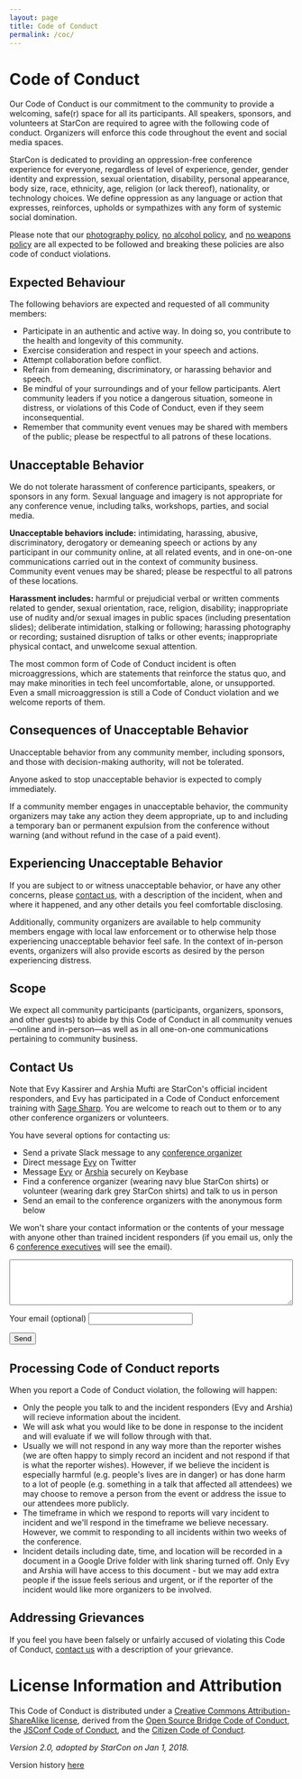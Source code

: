 ```yaml
---
layout: page
title: Code of Conduct
permalink: /coc/
---
```


<div class="pretty-links">

# Code of Conduct

Our Code of Conduct is our commitment to the community to provide a welcoming,
safe(r) space for all its participants. All speakers, sponsors, and volunteers at
StarCon are required to agree with the following code of conduct. Organizers
will enforce this code throughout the event and social media spaces.

StarCon is dedicated to providing an oppression-free conference experience for everyone, regardless of level of experience, gender, gender identity and expression, sexual orientation, disability, personal appearance, body size, race, ethnicity, age, religion (or lack thereof), nationality, or technology choices. We define oppression as any language or action that expresses, reinforces, upholds or sympathizes with any form of systemic social domination.

Please note that our [photography policy](/policies/#photography-policy), [no alcohol policy](/policies/#no-alcohol-policy), and [no weapons policy](/policies/#no-weapons-policy) are all expected to be followed and breaking these policies are also code of conduct violations.

## Expected Behaviour

The following behaviors are expected and requested of all community members:

- Participate in an authentic and active way. In doing so, you contribute to the health and longevity of this community.
- Exercise consideration and respect in your speech and actions.
- Attempt collaboration before conflict.
- Refrain from demeaning, discriminatory, or harassing behavior and speech.
- Be mindful of your surroundings and of your fellow participants. Alert community leaders if you notice a dangerous situation, someone in distress, or violations of this Code of Conduct, even if they seem inconsequential.
- Remember that community event venues may be shared with members of the public; please be respectful to all patrons of these locations.

## Unacceptable Behavior ##

We do not tolerate harassment of conference participants, speakers, or sponsors in any form. Sexual language and imagery is not appropriate for any conference venue, including talks, workshops, parties, and social media.

**Unacceptable behaviors include:** intimidating, harassing, abusive,
discriminatory, derogatory or demeaning speech or actions by any participant in
our community online, at all related events, and in one-on-one communications
carried out in the context of community business. Community event venues may be
shared; please be respectful to all patrons of these locations.

**Harassment includes:** harmful or prejudicial verbal or written comments
related to gender, sexual orientation, race, religion, disability; inappropriate
use of nudity and/or sexual images in public spaces (including presentation
slides); deliberate intimidation, stalking or following; harassing photography
or recording; sustained disruption of talks or other events; inappropriate
physical contact, and unwelcome sexual attention.

The most common form of Code of Conduct incident is often microaggressions, which are statements that reinforce the status quo, and may make minorities in tech feel uncomfortable, alone, or unsupported. Even a small microaggression is still a Code of Conduct violation and we welcome reports of them.

## Consequences of Unacceptable Behavior ##

Unacceptable behavior from any community member, including sponsors, and those
with decision-making authority, will not be tolerated.

Anyone asked to stop unacceptable behavior is expected to comply immediately.

If a community member engages in unacceptable behavior, the community organizers
may take any action they deem appropriate, up to and including a temporary ban
or permanent expulsion from the conference without warning (and without refund
in the case of a paid event).

## Experiencing Unacceptable Behavior ##

If you are subject to or witness unacceptable behavior, or have any other
concerns, please [contact us](#contact-us), with a description of the incident,
when and where it happened, and any other details you feel comfortable
disclosing.

Additionally, community organizers are available to help community members
engage with local law enforcement or to otherwise help those experiencing
unacceptable behavior feel safe. In the context of in-person events, organizers
will also provide escorts as desired by the person experiencing distress.

## Scope ##

We expect all community participants (participants, organizers, sponsors, and
other guests) to abide by this Code of Conduct in all community
venues&mdash;online and in-person&mdash;as well as in all one-on-one
communications pertaining to community business.

## Contact Us ##

Note that Evy Kassirer and Arshia Mufti are StarCon's official incident responders, and Evy has participated in a Code of Conduct enforcement training with [Sage Sharp](http://sage.thesharps.us/). You are welcome to reach out to them or to any other conference organizers or volunteers.

You have several options for contacting us:

- Send a private Slack message to any [conference organizer](/#whos-running-this)
- Direct message [Evy](https://twitter.com/EvyKassirer) on Twitter
- Message [Evy](https://keybase.io/evyk/) or [Arshia](https://keybase.io/arshiamufti) securely on Keybase
- Find a conference organizer (wearing navy blue StarCon shirts) or volunteer (wearing dark grey StarCon shirts) and talk to us in person
- Send an email to the conference organizers with the anonymous form below

We won't share your contact information or the contents of your message with anyone other than trained incident responders (if you email us, only the 6 [conference executives](/#whos-running-this) will see the email).

<form action="https://formspree.io/kwstarcon@gmail.com" method="POST">

<textarea type="text" name="code of conduct violation" rows="5" cols="60"></textarea>
<label for="_replyto">Your email (optional) </label>
<input type="email" name="_replyto">

<input type="submit" value="Send">
</form>

## Processing Code of Conduct reports

When you report a Code of Conduct violation, the following will happen:

- Only the people you talk to and the incident responders (Evy and Arshia) will recieve information about the incident.
- We will ask what you would like to be done in response to the incident and will evaluate if we will follow through with that.
- Usually we will not respond in any way more than the reporter wishes (we are often happy to simply record an incident and not respond if that is what the reporter wishes). However, if we believe the incident is especially harmful (e.g. people's lives are in danger) or has done harm to a lot of people (e.g. something in a talk that affected all attendees)  we may choose to remove a person from the event or address the issue to our attendees more publicly.
- The timeframe in which we respond to reports  will vary incident to incident and we'll respond in the timeframe we believe necessary. However, we commit to responding to all incidents within two weeks of the conference.
- Incident details including date, time, and location will be recorded in a document in a Google Drive folder with link sharing turned off. Only Evy and Arshia will have access to this document - but we may add extra people if the issue feels serious and urgent, or if the reporter of the incident would like more organizers to be involved.


## Addressing Grievances ##

If you feel you have been falsely or unfairly accused of violating this Code of
Conduct, [contact us](#contact-us) with a description of your
grievance.

# License Information and Attribution #

This Code of Conduct is distributed under a [Creative Commons
Attribution-ShareAlike license](http://creativecommons.org/licenses/by-sa/3.0/),
derived from the [Open Source Bridge Code of
Conduct](http://opensourcebridge.org/about/code-of-conduct/), the [JSConf
Code of Conduct](http://jsconf.com/codeofconduct.html), and the
[Citizen Code of Conduct](http://citizencodeofconduct.org/).

*Version 2.0, adopted by StarCon on Jan 1, 2018.*

Version history [here](https://github.com/StarConKW/starconuw.github.io/commits/master/_pages/coc.md)

</div>
